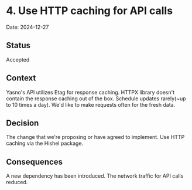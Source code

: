 # 4. Use HTTP caching for API calls

Date: 2024-12-27

## Status

Accepted

## Context

Yasno's API utilizes Etag for response caching.
HTTPX library doesn't contain the response caching out of the box.
Schedule updates rarely(~up to 10 times a day).
We'd like to make requests often for the fresh data.

## Decision

The change that we're proposing or have agreed to implement.
Use HTTP caching via the Hishel package.

## Consequences

A new dependency has been introduced.
The network traffic for API calls reduced.